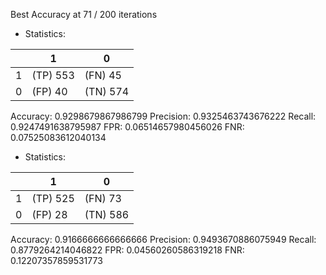 Best Accuracy at 71 / 200 iterations
* Statistics: 

|          |    1     |    0     |
|----------|----------|----------|
|    1     | (TP) 553 | (FN) 45  |
|    0     | (FP) 40  | (TN) 574 |
Accuracy: 0.9298679867986799
Precision: 0.9325463743676222
Recall: 0.9247491638795987
FPR: 0.06514657980456026
FNR: 0.07525083612040134
* Statistics: 

|          |    1     |    0     |
|----------|----------|----------|
|    1     | (TP) 525 | (FN) 73  |
|    0     | (FP) 28  | (TN) 586 |
Accuracy: 0.9166666666666666
Precision: 0.9493670886075949
Recall: 0.8779264214046822
FPR: 0.04560260586319218
FNR: 0.12207357859531773